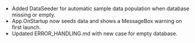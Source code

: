 - Added DataSeeder for automatic sample data population when database missing or empty.
- App.OnStartup now seeds data and shows a MessageBox warning on first launch.
- Updated ERROR_HANDLING.md with new case for empty database.
